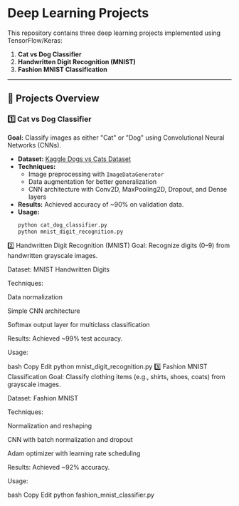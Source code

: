 # Deep Learning Projects

This repository contains three deep learning projects implemented using TensorFlow/Keras:

1. **Cat vs Dog Classifier**
2. **Handwritten Digit Recognition (MNIST)**
3. **Fashion MNIST Classification**

---

## 📁 Projects Overview

### 1️⃣ Cat vs Dog Classifier
**Goal:** Classify images as either "Cat" or "Dog" using Convolutional Neural Networks (CNNs).

- **Dataset:** [Kaggle Dogs vs Cats Dataset](https://www.kaggle.com/c/dogs-vs-cats/data)
- **Techniques:**
  - Image preprocessing with `ImageDataGenerator`
  - Data augmentation for better generalization
  - CNN architecture with Conv2D, MaxPooling2D, Dropout, and Dense layers
- **Results:** Achieved accuracy of ~90% on validation data.
- **Usage:**
  ```bash
  python cat_dog_classifier.py
  python mnist_digit_recognition.py
2️⃣ Handwritten Digit Recognition (MNIST)
Goal: Recognize digits (0–9) from handwritten grayscale images.

Dataset: MNIST Handwritten Digits

Techniques:

Data normalization

Simple CNN architecture

Softmax output layer for multiclass classification

Results: Achieved ~99% test accuracy.

Usage:

bash
Copy
Edit
python mnist_digit_recognition.py
3️⃣ Fashion MNIST Classification
Goal: Classify clothing items (e.g., shirts, shoes, coats) from grayscale images.

Dataset: Fashion MNIST

Techniques:

Normalization and reshaping

CNN with batch normalization and dropout

Adam optimizer with learning rate scheduling

Results: Achieved ~92% accuracy.

Usage:

bash
Copy
Edit
python fashion_mnist_classifier.py
